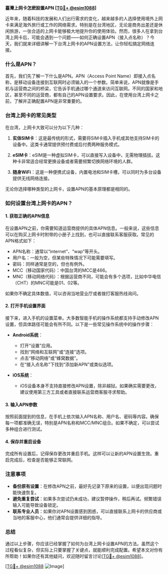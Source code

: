**臺灣上网卡怎麽設置APN [[TG💪+ @esim1088](https://t.me/s/esim1088)]**

近年来，随着科技的发展和人们出行需求的变化，越来越多的人选择使用境外上网卡来满足海外旅行或工作的网络需求。特别是在台湾地区，无论是商务出差还是休闲旅游，一张合适的上网卡能够极大地提升你的使用体验。然而，很多人在拿到台湾上网卡后，可能会遇到一个问题——如何正确设置APN（接入点名称）？今天，我们就来详细讲解一下台湾上网卡的APN设置方法，让你轻松搞定网络连接。

### 什么是APN？

首先，我们先了解一下什么是APN。APN（Access Point Name）即接入点名称，是移动设备连接到互联网时必须输入的一个参数。简单来说，APN就像是手机与运营商之间的桥梁，它告诉手机通过哪个通道来访问互联网。不同的国家和地区，甚至不同的运营商，都有自己的APN设置要求。因此，在使用台湾上网卡之前，了解并正确配置APN是非常重要的。

### 台湾上网卡的常见类型

在台湾，上网卡大致可以分为以下几种：

1. **实体SIM卡**：这是最传统的形式，需要将SIM卡插入手机或其他支持SIM卡的设备中。这类卡通常提供预付费或后付费两种服务模式。
   
2. **eSIM卡**：eSIM是一种虚拟SIM卡，可以直接写入设备中，无需物理插拔。这种卡非常适合经常更换设备或者需要频繁切换网络环境的人群。

3. **随身WiFi**：这是一种便携式设备，内置电池和SIM卡槽，可以同时为多台设备提供无线网络连接。

无论你选择哪种类型的上网卡，设置APN的基本原理都是相同的。

### 如何设置台湾上网卡的APN？

#### 1. 获取正确的APN信息

在设置APN之前，你需要知道运营商提供的具体APN信息。一般来说，这些信息可以在购买上网卡时附带的小册子上找到，也可以直接联系客服获取。常见的APN格式如下：

- APN名称：通常以“internet”、“wap”等开头。
- 用户名：一般为空，但某些特殊情况下可能需要填写。
- 密码：同样通常是空的，但也有例外。
- MCC（移动国家代码）：中国台湾的MCC是466。
- MNC（移动网络代码）：根据运营商不同，可能会有多个选项，比如中华电信（CHT）的MNC可能是01、02等。

如果你不确定具体数值，可以咨询当地营业厅或者拨打客服热线询问。

#### 2. 打开手机设置界面

接下来，进入手机的设置菜单。大多数智能手机的操作系统都支持手动修改APN设置，但具体路径可能会有所不同。以下是一些常见操作系统中的操作步骤：

- **Android系统**：
   - 打开“设置”应用。
   - 找到“网络和互联网”或“连接”选项。
   - 点击“移动网络”或“蜂窝数据”。
   - 在“接入点名称”下找到“添加新APN”或类似选项。

- **iOS系统**：
   - iOS设备本身不支持直接修改APN设置，除非越狱。如果确实需要更改，建议使用第三方工具或者直接联系运营商客服寻求帮助。

#### 3. 输入APN参数

按照前面提到的信息，在手机上依次输入APN名称、用户名、密码等内容。确保每一项都准确无误，特别是APN名称和MCC/MNC组合。如果不确定，可以尝试多种组合进行测试。

#### 4. 保存并重启设备

完成所有设置后，记得保存更改并重启手机。这样可以让新的APN设置生效。重启完成后，检查是否能够正常联网。

### 注意事项

- **备份原有设置**：在修改APN之前，最好先记录下原来的设置，以便出现问题时能快速恢复。
- **避免重复尝试**：如果多次尝试仍未成功，建议暂停操作，稍后再试。频繁错误输入可能导致设备锁定。
- **联系专业人员**：如果你对APN设置感到困惑，可以直接联系上网卡的供应商或当地的客服中心，他们通常会提供详细的指导。

### 总结

通过以上步骤，你应该已经掌握了如何为台湾上网卡设置APN的方法。虽然这个过程看似复杂，但实际上只要掌握了关键点，就能顺利完成配置。希望本文对你有所帮助！如果你还有其他疑问，欢迎随时留言讨论[[TG💪+ @esim1088](https://t.me/s/esim1088)]。

[[TG💪+ @esim1088](https://t.me/s/esim1088) ![Image](https://i.postimg.cc/4NQfJmqS/Snipaste-2025-05-13-00-14-12.png)]